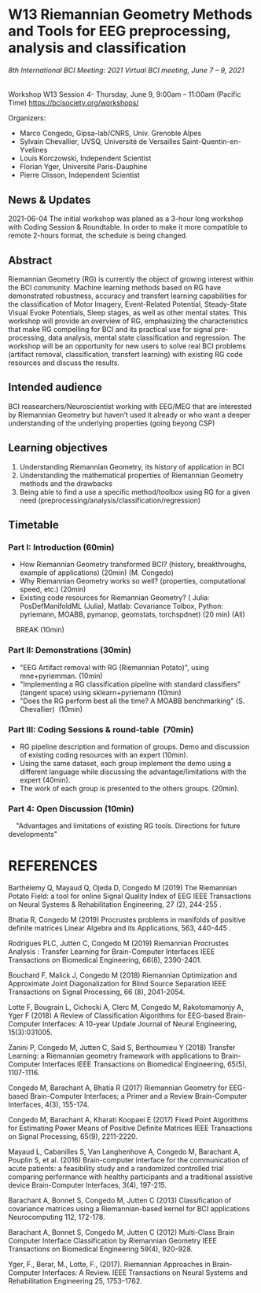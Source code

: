 # W13 Riemannian Geometry Methods and Tools for EEG preprocessing, analysis and classification

###### 8th International BCI Meeting: 2021 Virtual BCI meeting, June 7 – 9, 2021

Workshop W13 Session 4- Thursday, June 9, 9:00am – 11:00am (Pacific Time)
https://bcisociety.org/workshops/

Organizers:

- Marco Congedo, Gipsa-lab/CNRS, Univ. Grenoble Alpes
- Sylvain Chevallier, UVSQ, Université de Versailles Saint-Quentin-en-Yvelines
- Louis Korczowski, Independent Scientist
- Florian Yger, Université Paris-Dauphine
- Pierre Clisson, Independent Scientist

## News & Updates

2021-06-04 The initial workshop was planed as a 3-hour long workshop with Coding Session & Roundtable. In order to make it more compatible to remote 2-hours format, the schedule is being changed.

## Abstract
Riemannian Geometry (RG) is currently the object of growing interest within the BCI community. 
Machine learning methods based on RG have demonstrated robustness, accuracy and transfert learning capabilities for the classification of Motor Imagery, Event-Related Potential, Steady-State Visual Evoke Potentials, Sleep stages, as well as other mental states. 
This workshop will provide an overview of RG, emphasizing the characteristics that make RG compelling for BCI and its practical use for signal pre-processing, data analysis, mental state classification and regression. 
The workshop will be an opportunity for new users to solve real BCI problems (artifact removal, classification, transfert learning) with existing RG code resources and discuss the results.

## Intended audience
BCI reasearchers/Neuroscientist working with EEG/MEG that are interested by Riemannian Geometry but haven’t used it already or who want a deeper understanding of the underlying properties (going beyong CSP)

## Learning objectives
1. Understanding Riemannian Geometry, its history of application in BCI
2. Understanding the mathematical properties of Riemannian Geometry methods and the drawbacks
3. Being able to find a use a specific method/toolbox using RG for a given need (preprocessing/analysis/classification/regression)

## Timetable

### Part I: Introduction (60min)
- How Riemannian Geometry transformed BCI? (history, breakthroughs, example of applications) (20min) (M. Congedo)
- Why Riemannian Geometry works so well? (properties, computational speed, etc.) (20min)
- Existing code resources for Riemannian Geometry? ( Julia: PosDefManifoldML (Julia), Matlab: Covariance Tolbox, Python: pyriemann, MOABB, pymanop, geomstats, torchspdnet) (20 min) (All)

    BREAK (10min)

### Part II: Demonstrations (30min)
- "EEG Artifact removal with RG (Riemannian Potato)", using mne+pyriemman. (10min)
- "Implementing a RG classification pipeline with standard classifiers" (tangent space) using sklearn+pyriemann (10min)
- "Does the RG perform best all the time? A MOABB benchmarking" (S. Chevallier)  (10min)

### Part III: Coding Sessions & round-table  (70min)
- RG pipeline description and formation of groups. Demo and discussion of existing coding resources with an expert (10min).
- Using the same dataset, each group implement the demo using a different language while discussing the advantage/limitations with the expert (40min).
- The work of each group is presented to the others groups. (20min).

### Part 4: Open Discussion (10min)
    "Advantages and limitations of existing RG tools. Directions for future developments" 


# REFERENCES

Barthélemy Q, Mayaud Q, Ojeda D, Congedo M (2019)
The Riemannian Potato Field: a tool for online Signal Quality Index of EEG
IEEE Transactions on Neural Systems & Rehabilitation Engineering, 27 (2), 244-255 .

Bhatia R, Congedo M (2019)
Procrustes problems in manifolds of positive definite matrices
Linear Algebra and its Applications, 563, 440-445 .

Rodrigues PLC, Jutten C, Congedo M (2019)
Riemannian Procrustes Analysis : Transfer Learning for Brain-Computer Interfaces
IEEE Transactions on Biomedical Engineering, 66(8), 2390-2401.

Bouchard F, Malick J, Congedo M (2018)
Riemannian Optimization and Approximate Joint Diagonalization for Blind Source Separation
IEEE Transactions on Signal Processing, 66 (8), 2041-2054.

Lotte F, Bougrain L, Cichocki A, Clerc M, Congedo M, Rakotomamonjy A, Yger F (2018)
A Review of Classification Algorithms for EEG-based Brain-Computer Interfaces: A 10-year Update
Journal of Neural Engineering, 15(3):031005.

Zanini P, Congedo M, Jutten C, Said S, Berthoumieu Y (2018)
Transfer Learning: a Riemannian geometry framework with applications to Brain-Computer Interfaces
IEEE Transactions on Biomedical Engineering, 65(5), 1107-1116.

Congedo M, Barachant A, Bhatia R (2017)
Riemannian Geometry for EEG-based Brain-Computer Interfaces; a Primer and a Review
Brain-Computer Interfaces, 4(3), 155-174.

Congedo M, Barachant A, Kharati Koopaei E (2017)
Fixed Point Algorithms for Estimating Power Means of Positive Definite Matrices
IEEE Transactions on Signal Processing, 65(9), 2211-2220.

Mayaud L, Cabanilles S, Van Langhenhove A, Congedo M, Barachant A, Pouplin S, et al. (2016)
Brain-computer interface for the communication of acute patients: a feasibility study and a randomized controlled trial comparing performance with healthy participants and a traditional assistive device
Brain-Computer Interfaces, 3(4), 197-215.

Barachant A, Bonnet S, Congedo M, Jutten C (2013)
Classification of covariance matrices using a Riemannian-based kernel for BCI applications
Neurocomputing 112, 172-178.

Barachant A, Bonnet S, Congedo M, Jutten C (2012)
Multi-Class Brain Computer Interface Classification by Riemannian Geometry
IEEE Transactions on Biomedical Engineering 59(4), 920-928.

Yger, F., Berar, M., Lotte, F., (2017).
Riemannian Approaches in Brain-Computer Interfaces: A Review.
IEEE Transactions on Neural Systems and Rehabilitation Engineering 25, 1753–1762. 
